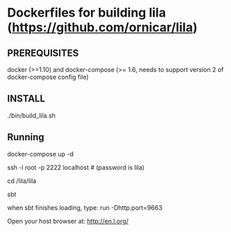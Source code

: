# Dockerfiles for building lila (https://github.com/ornicar/lila)

## PREREQUISITES ##

docker (>=1.10) and docker-compose (>= 1.6, needs to support version 2 of docker-compose config file)

## INSTALL ##

./bin/build_lila.sh

## Running ##

docker-compose up -d

ssh -l root -p 2222 localhost # (password is lila)

cd /lila/lila

sbt

when sbt finishes loading, type:
run -Dhttp.port=9663

Open your host browser at: http://en.l.org/
